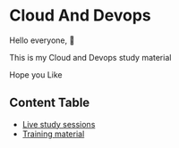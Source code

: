 # Cloud And Devops

Hello everyone, 👋

This is my Cloud and Devops study material

Hope you Like

## Content Table

* [Live study sessions](./live-study-sessions)
* [Training material](./training-material)
